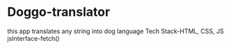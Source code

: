 # Doggo-translator
this app translates any string into dog language
Tech Stack-HTML, CSS, JS
jsInterface-fetch()
